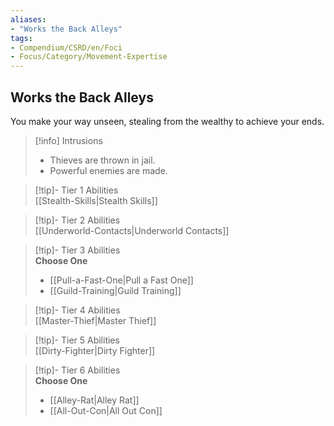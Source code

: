 ```yaml
---
aliases:
- "Works the Back Alleys"
tags:
- Compendium/CSRD/en/Foci
- Focus/Category/Movement-Expertise
---
```


  
## Works the Back Alleys  
You make your way unseen, stealing from the wealthy to achieve your ends.  

>[!info] Intrusions  
>- Thieves are thrown in jail.  
>- Powerful enemies are made.  


>[!tip]- Tier 1 Abilities  
> [[Stealth-Skills|Stealth Skills]]  


>[!tip]- Tier 2 Abilities  
> [[Underworld-Contacts|Underworld Contacts]]  


>[!tip]- Tier 3 Abilities  
> **Choose One**  
>- [[Pull-a-Fast-One|Pull a Fast One]]  
>- [[Guild-Training|Guild Training]]  


>[!tip]- Tier 4 Abilities  
> [[Master-Thief|Master Thief]]  


>[!tip]- Tier 5 Abilities  
> [[Dirty-Fighter|Dirty Fighter]]  


>[!tip]- Tier 6 Abilities  
> **Choose One**  
>- [[Alley-Rat|Alley Rat]]  
>- [[All-Out-Con|All Out Con]]